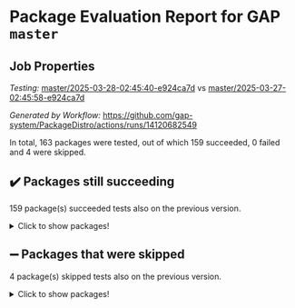 # Package Evaluation Report for GAP `master`

## Job Properties

*Testing:* [master/2025-03-28-02:45:40-e924ca7d](https://github.com/gap-system/PackageDistro/blob/data/reports/master/2025-03-28-02:45:40-e924ca7d) vs [master/2025-03-27-02:45:58-e924ca7d](https://github.com/gap-system/PackageDistro/blob/data/reports/master/2025-03-27-02:45:58-e924ca7d)

*Generated by Workflow:* https://github.com/gap-system/PackageDistro/actions/runs/14120682549

In total, 163 packages were tested, out of which 159 succeeded, 0 failed and 4 were skipped.

## :heavy_check_mark: Packages still succeeding

159 package(s) succeeded tests also on the previous version.
<details><summary>Click to show packages!</summary>

- 4ti2interface 2024.11-01 [(success)](https://github.com/gap-system/PackageDistro/actions/runs/14120682549/job/39560472554)
- ace 5.6.2 [(success)](https://github.com/gap-system/PackageDistro/actions/runs/14120682549/job/39560472710)
- aclib 1.3.2 [(success)](https://github.com/gap-system/PackageDistro/actions/runs/14120682549/job/39560472855)
- agt 0.3.1 [(success)](https://github.com/gap-system/PackageDistro/actions/runs/14120682549/job/39560472996)
- alco 1.1.1 [(success)](https://github.com/gap-system/PackageDistro/actions/runs/14120682549/job/39560473142)
- alnuth 3.2.1 [(success)](https://github.com/gap-system/PackageDistro/actions/runs/14120682549/job/39560473274)
- anupq 3.3.1 [(success)](https://github.com/gap-system/PackageDistro/actions/runs/14120682549/job/39560473444)
- atlasrep 2.1.9 [(success)](https://github.com/gap-system/PackageDistro/actions/runs/14120682549/job/39560473654)
- autodoc 2023.06.19 [(success)](https://github.com/gap-system/PackageDistro/actions/runs/14120682549/job/39560473820)
- automata 1.16 [(success)](https://github.com/gap-system/PackageDistro/actions/runs/14120682549/job/39560478027)
- automgrp 1.3.3 [(success)](https://github.com/gap-system/PackageDistro/actions/runs/14120682549/job/39560478523)
- autpgrp 1.11 [(success)](https://github.com/gap-system/PackageDistro/actions/runs/14120682549/job/39560478870)
- cap 2025.03-01 [(success)](https://github.com/gap-system/PackageDistro/actions/runs/14120682549/job/39560480684)
- caratinterface 2.3.7 [(success)](https://github.com/gap-system/PackageDistro/actions/runs/14120682549/job/39560482216)
- cddinterface 2024.09.02 [(success)](https://github.com/gap-system/PackageDistro/actions/runs/14120682549/job/39560482547)
- circle 1.6.6 [(success)](https://github.com/gap-system/PackageDistro/actions/runs/14120682549/job/39560482760)
- classicpres 1.22 [(success)](https://github.com/gap-system/PackageDistro/actions/runs/14120682549/job/39560482982)
- cohomolo 1.6.11 [(success)](https://github.com/gap-system/PackageDistro/actions/runs/14120682549/job/39560483237)
- congruence 1.2.7 [(success)](https://github.com/gap-system/PackageDistro/actions/runs/14120682549/job/39560483425)
- corefreesub 0.6 [(success)](https://github.com/gap-system/PackageDistro/actions/runs/14120682549/job/39560483635)
- corelg 1.57 [(success)](https://github.com/gap-system/PackageDistro/actions/runs/14120682549/job/39560483803)
- crime 1.6 [(success)](https://github.com/gap-system/PackageDistro/actions/runs/14120682549/job/39560483978)
- crisp 1.4.6 [(success)](https://github.com/gap-system/PackageDistro/actions/runs/14120682549/job/39560484157)
- crypting 0.10.5 [(success)](https://github.com/gap-system/PackageDistro/actions/runs/14120682549/job/39560484346)
- cryst 4.1.27 [(success)](https://github.com/gap-system/PackageDistro/actions/runs/14120682549/job/39560484596)
- crystcat 1.1.10 [(success)](https://github.com/gap-system/PackageDistro/actions/runs/14120682549/job/39560484805)
- ctbllib 1.3.9 [(success)](https://github.com/gap-system/PackageDistro/actions/runs/14120682549/job/39560485044)
- cubefree 1.20 [(success)](https://github.com/gap-system/PackageDistro/actions/runs/14120682549/job/39560485230)
- curlinterface 2.4.0 [(success)](https://github.com/gap-system/PackageDistro/actions/runs/14120682549/job/39560485441)
- cvec 2.8.3 [(success)](https://github.com/gap-system/PackageDistro/actions/runs/14120682549/job/39560485658)
- datastructures 0.3.1 [(success)](https://github.com/gap-system/PackageDistro/actions/runs/14120682549/job/39560485916)
- deepthought 1.0.8 [(success)](https://github.com/gap-system/PackageDistro/actions/runs/14120682549/job/39560486153)
- design 1.8.2 [(success)](https://github.com/gap-system/PackageDistro/actions/runs/14120682549/job/39560486361)
- difsets 2.3.1 [(success)](https://github.com/gap-system/PackageDistro/actions/runs/14120682549/job/39560486580)
- digraphs 1.10.0 [(success)](https://github.com/gap-system/PackageDistro/actions/runs/14120682549/job/39560486797)
- edim 1.3.8 [(success)](https://github.com/gap-system/PackageDistro/actions/runs/14120682549/job/39560487014)
- example 4.4.0 [(success)](https://github.com/gap-system/PackageDistro/actions/runs/14120682549/job/39560487187)
- examplesforhomalg 2023.10-01 [(success)](https://github.com/gap-system/PackageDistro/actions/runs/14120682549/job/39560487401)
- factint 1.6.3 [(success)](https://github.com/gap-system/PackageDistro/actions/runs/14120682549/job/39560487579)
- ferret 1.0.14 [(success)](https://github.com/gap-system/PackageDistro/actions/runs/14120682549/job/39560487773)
- fga 1.5.0 [(success)](https://github.com/gap-system/PackageDistro/actions/runs/14120682549/job/39560487940)
- fining 1.5.6 [(success)](https://github.com/gap-system/PackageDistro/actions/runs/14120682549/job/39560488089)
- float 1.0.7 [(success)](https://github.com/gap-system/PackageDistro/actions/runs/14120682549/job/39560488275)
- format 1.4.4 [(success)](https://github.com/gap-system/PackageDistro/actions/runs/14120682549/job/39560488462)
- forms 1.2.12 [(success)](https://github.com/gap-system/PackageDistro/actions/runs/14120682549/job/39560488681)
- fplsa 1.2.6 [(success)](https://github.com/gap-system/PackageDistro/actions/runs/14120682549/job/39560488953)
- fr 2.4.13 [(success)](https://github.com/gap-system/PackageDistro/actions/runs/14120682549/job/39560489175)
- francy 2.0.3 [(success)](https://github.com/gap-system/PackageDistro/actions/runs/14120682549/job/39560489379)
- fwtree 1.3 [(success)](https://github.com/gap-system/PackageDistro/actions/runs/14120682549/job/39560489582)
- gapdoc 1.6.7 [(success)](https://github.com/gap-system/PackageDistro/actions/runs/14120682549/job/39560489803)
- gauss 2024.11-01 [(success)](https://github.com/gap-system/PackageDistro/actions/runs/14120682549/job/39560489976)
- gaussforhomalg 2024.08-01 [(success)](https://github.com/gap-system/PackageDistro/actions/runs/14120682549/job/39560490116)
- gbnp 1.1.0 [(success)](https://github.com/gap-system/PackageDistro/actions/runs/14120682549/job/39560490265)
- generalizedmorphismsforcap 2025.02-01 [(success)](https://github.com/gap-system/PackageDistro/actions/runs/14120682549/job/39560490427)
- genss 1.6.9 [(success)](https://github.com/gap-system/PackageDistro/actions/runs/14120682549/job/39560490648)
- gradedmodules 2024.12-01 [(success)](https://github.com/gap-system/PackageDistro/actions/runs/14120682549/job/39560490805)
- gradedringforhomalg 2024.07-01 [(success)](https://github.com/gap-system/PackageDistro/actions/runs/14120682549/job/39560490999)
- grape 4.9.2 [(success)](https://github.com/gap-system/PackageDistro/actions/runs/14120682549/job/39560491190)
- groupoids 1.76 [(success)](https://github.com/gap-system/PackageDistro/actions/runs/14120682549/job/39560491346)
- grpconst 2.6.5 [(success)](https://github.com/gap-system/PackageDistro/actions/runs/14120682549/job/39560491536)
- guarana 0.96.3 [(success)](https://github.com/gap-system/PackageDistro/actions/runs/14120682549/job/39560491730)
- guava 3.20 [(success)](https://github.com/gap-system/PackageDistro/actions/runs/14120682549/job/39560491902)
- hap 1.66 [(success)](https://github.com/gap-system/PackageDistro/actions/runs/14120682549/job/39560492107)
- hapcryst 0.1.15 [(success)](https://github.com/gap-system/PackageDistro/actions/runs/14120682549/job/39560492317)
- hecke 1.5.4 [(success)](https://github.com/gap-system/PackageDistro/actions/runs/14120682549/job/39560492495)
- help 4.0 [(success)](https://github.com/gap-system/PackageDistro/actions/runs/14120682549/job/39560492673)
- homalg 2024.01-01 [(success)](https://github.com/gap-system/PackageDistro/actions/runs/14120682549/job/39560492905)
- homalgtocas 2023.11-01 [(success)](https://github.com/gap-system/PackageDistro/actions/runs/14120682549/job/39560493079)
- ibnp 0.15 [(success)](https://github.com/gap-system/PackageDistro/actions/runs/14120682549/job/39560493230)
- idrel 2.48 [(success)](https://github.com/gap-system/PackageDistro/actions/runs/14120682549/job/39560493416)
- images 1.3.3 [(success)](https://github.com/gap-system/PackageDistro/actions/runs/14120682549/job/39560493650)
- intpic 0.4.0 [(success)](https://github.com/gap-system/PackageDistro/actions/runs/14120682549/job/39560493842)
- io 4.9.1 [(success)](https://github.com/gap-system/PackageDistro/actions/runs/14120682549/job/39560494062)
- io_forhomalg 2023.02-04 [(success)](https://github.com/gap-system/PackageDistro/actions/runs/14120682549/job/39560494234)
- irredsol 1.4.4 [(success)](https://github.com/gap-system/PackageDistro/actions/runs/14120682549/job/39560494420)
- json 2.2.2 [(success)](https://github.com/gap-system/PackageDistro/actions/runs/14120682549/job/39560494615)
- jupyterkernel 1.5.1 [(success)](https://github.com/gap-system/PackageDistro/actions/runs/14120682549/job/39560494787)
- jupyterviz 1.5.6 [(success)](https://github.com/gap-system/PackageDistro/actions/runs/14120682549/job/39560494958)
- kan 1.37 [(success)](https://github.com/gap-system/PackageDistro/actions/runs/14120682549/job/39560495175)
- kbmag 1.5.11 [(success)](https://github.com/gap-system/PackageDistro/actions/runs/14120682549/job/39560495378)
- laguna 3.9.7 [(success)](https://github.com/gap-system/PackageDistro/actions/runs/14120682549/job/39560495544)
- liealgdb 2.2.1 [(success)](https://github.com/gap-system/PackageDistro/actions/runs/14120682549/job/39560495733)
- liepring 2.9.1 [(success)](https://github.com/gap-system/PackageDistro/actions/runs/14120682549/job/39560495887)
- liering 2.4.2 [(success)](https://github.com/gap-system/PackageDistro/actions/runs/14120682549/job/39560496041)
- linearalgebraforcap 2025.02-01 [(success)](https://github.com/gap-system/PackageDistro/actions/runs/14120682549/job/39560496213)
- lins 0.9 [(success)](https://github.com/gap-system/PackageDistro/actions/runs/14120682549/job/39560496413)
- localizeringforhomalg 2023.10-01 [(success)](https://github.com/gap-system/PackageDistro/actions/runs/14120682549/job/39560496561)
- loops 3.4.4 [(success)](https://github.com/gap-system/PackageDistro/actions/runs/14120682549/job/39560496735)
- lpres 1.1.1 [(success)](https://github.com/gap-system/PackageDistro/actions/runs/14120682549/job/39560496893)
- majoranaalgebras 1.5.2 [(success)](https://github.com/gap-system/PackageDistro/actions/runs/14120682549/job/39560497080)
- mapclass 1.4.6 [(success)](https://github.com/gap-system/PackageDistro/actions/runs/14120682549/job/39560497229)
- matgrp 0.71 [(success)](https://github.com/gap-system/PackageDistro/actions/runs/14120682549/job/39560497385)
- matricesforhomalg 2024.11-02 [(success)](https://github.com/gap-system/PackageDistro/actions/runs/14120682549/job/39560497560)
- modisom 3.0.0 [(success)](https://github.com/gap-system/PackageDistro/actions/runs/14120682549/job/39560497740)
- modulepresentationsforcap 2024.09-02 [(success)](https://github.com/gap-system/PackageDistro/actions/runs/14120682549/job/39560498058)
- modules 2024.12-01 [(success)](https://github.com/gap-system/PackageDistro/actions/runs/14120682549/job/39560498340)
- monoidalcategories 2025.01-02 [(success)](https://github.com/gap-system/PackageDistro/actions/runs/14120682549/job/39560498513)
- nconvex 2024.12-01 [(success)](https://github.com/gap-system/PackageDistro/actions/runs/14120682549/job/39560498696)
- nilmat 1.4.2 [(success)](https://github.com/gap-system/PackageDistro/actions/runs/14120682549/job/39560498902)
- nock 1.5 [(success)](https://github.com/gap-system/PackageDistro/actions/runs/14120682549/job/39560499087)
- normalizinterface 1.3.7 [(success)](https://github.com/gap-system/PackageDistro/actions/runs/14120682549/job/39560499276)
- nq 2.5.11 [(success)](https://github.com/gap-system/PackageDistro/actions/runs/14120682549/job/39560499441)
- numericalsgps 1.4.0 [(success)](https://github.com/gap-system/PackageDistro/actions/runs/14120682549/job/39560499596)
- openmath 11.5.3 [(success)](https://github.com/gap-system/PackageDistro/actions/runs/14120682549/job/39560499785)
- orb 5.0.0 [(success)](https://github.com/gap-system/PackageDistro/actions/runs/14120682549/job/39560499985)
- packagemanager 1.6.1 [(success)](https://github.com/gap-system/PackageDistro/actions/runs/14120682549/job/39560500164)
- patternclass 2.4.5 [(success)](https://github.com/gap-system/PackageDistro/actions/runs/14120682549/job/39560500372)
- permut 2.0.5 [(success)](https://github.com/gap-system/PackageDistro/actions/runs/14120682549/job/39560500590)
- polenta 1.3.10 [(success)](https://github.com/gap-system/PackageDistro/actions/runs/14120682549/job/39560500818)
- polymaking 0.8.7 [(success)](https://github.com/gap-system/PackageDistro/actions/runs/14120682549/job/39560501071)
- primgrp 3.4.4 [(success)](https://github.com/gap-system/PackageDistro/actions/runs/14120682549/job/39560501326)
- profiling 2.6.0 [(success)](https://github.com/gap-system/PackageDistro/actions/runs/14120682549/job/39560501547)
- qdistrnd 0.9.5 [(success)](https://github.com/gap-system/PackageDistro/actions/runs/14120682549/job/39560501727)
- qpa 1.35 [(success)](https://github.com/gap-system/PackageDistro/actions/runs/14120682549/job/39560501949)
- quagroup 1.8.4 [(success)](https://github.com/gap-system/PackageDistro/actions/runs/14120682549/job/39560502155)
- radiroot 2.9 [(success)](https://github.com/gap-system/PackageDistro/actions/runs/14120682549/job/39560502394)
- rcwa 4.7.1 [(success)](https://github.com/gap-system/PackageDistro/actions/runs/14120682549/job/39560502624)
- rds 1.8 [(success)](https://github.com/gap-system/PackageDistro/actions/runs/14120682549/job/39560502797)
- recog 1.4.4 [(success)](https://github.com/gap-system/PackageDistro/actions/runs/14120682549/job/39560503111)
- repndecomp 1.3.0 [(success)](https://github.com/gap-system/PackageDistro/actions/runs/14120682549/job/39560503316)
- repsn 3.1.2 [(success)](https://github.com/gap-system/PackageDistro/actions/runs/14120682549/job/39560503522)
- resclasses 4.7.3 [(success)](https://github.com/gap-system/PackageDistro/actions/runs/14120682549/job/39560503788)
- ringsforhomalg 2024.11-02 [(success)](https://github.com/gap-system/PackageDistro/actions/runs/14120682549/job/39560503990)
- sco 2023.08-01 [(success)](https://github.com/gap-system/PackageDistro/actions/runs/14120682549/job/39560504171)
- scscp 2.4.3 [(success)](https://github.com/gap-system/PackageDistro/actions/runs/14120682549/job/39560504368)
- semigroups 5.5.0 [(success)](https://github.com/gap-system/PackageDistro/actions/runs/14120682549/job/39560504550)
- sglppow 2.4 [(success)](https://github.com/gap-system/PackageDistro/actions/runs/14120682549/job/39560504775)
- sgpviz 0.999.6 [(success)](https://github.com/gap-system/PackageDistro/actions/runs/14120682549/job/39560504991)
- simpcomp 2.1.14 [(success)](https://github.com/gap-system/PackageDistro/actions/runs/14120682549/job/39560505193)
- singular 2024.06.03 [(success)](https://github.com/gap-system/PackageDistro/actions/runs/14120682549/job/39560505415)
- sl2reps 1.1 [(success)](https://github.com/gap-system/PackageDistro/actions/runs/14120682549/job/39560505623)
- sla 1.6.2 [(success)](https://github.com/gap-system/PackageDistro/actions/runs/14120682549/job/39560505828)
- smallantimagmas 0.3.0 [(success)](https://github.com/gap-system/PackageDistro/actions/runs/14120682549/job/39560506026)
- smallgrp 1.5.4 [(success)](https://github.com/gap-system/PackageDistro/actions/runs/14120682549/job/39560506230)
- smallsemi 0.7.2 [(success)](https://github.com/gap-system/PackageDistro/actions/runs/14120682549/job/39560506476)
- sonata 2.9.6 [(success)](https://github.com/gap-system/PackageDistro/actions/runs/14120682549/job/39560506657)
- sophus 1.27 [(success)](https://github.com/gap-system/PackageDistro/actions/runs/14120682549/job/39560506868)
- sotgrps 1.3 [(success)](https://github.com/gap-system/PackageDistro/actions/runs/14120682549/job/39560507062)
- spinsym 1.5.2 [(success)](https://github.com/gap-system/PackageDistro/actions/runs/14120682549/job/39560507230)
- standardff 1.0 [(success)](https://github.com/gap-system/PackageDistro/actions/runs/14120682549/job/39560507427)
- symbcompcc 1.3.2 [(success)](https://github.com/gap-system/PackageDistro/actions/runs/14120682549/job/39560507694)
- thelma 1.3 [(success)](https://github.com/gap-system/PackageDistro/actions/runs/14120682549/job/39560507969)
- tomlib 1.2.11 [(success)](https://github.com/gap-system/PackageDistro/actions/runs/14120682549/job/39560508215)
- toolsforhomalg 2024.09-01 [(success)](https://github.com/gap-system/PackageDistro/actions/runs/14120682549/job/39560508426)
- toric 1.9.6 [(success)](https://github.com/gap-system/PackageDistro/actions/runs/14120682549/job/39560508635)
- transgrp 3.6.5 [(success)](https://github.com/gap-system/PackageDistro/actions/runs/14120682549/job/39560508882)
- typeset 1.2.2 [(success)](https://github.com/gap-system/PackageDistro/actions/runs/14120682549/job/39560509141)
- ugaly 4.1.3 [(success)](https://github.com/gap-system/PackageDistro/actions/runs/14120682549/job/39560509733)
- unipot 1.6 [(success)](https://github.com/gap-system/PackageDistro/actions/runs/14120682549/job/39560510040)
- unitlib 4.2.0 [(success)](https://github.com/gap-system/PackageDistro/actions/runs/14120682549/job/39560510259)
- utils 0.85 [(success)](https://github.com/gap-system/PackageDistro/actions/runs/14120682549/job/39560510507)
- uuid 0.7 [(success)](https://github.com/gap-system/PackageDistro/actions/runs/14120682549/job/39560510734)
- walrus 0.9991 [(success)](https://github.com/gap-system/PackageDistro/actions/runs/14120682549/job/39560510937)
- wedderga 4.10.5 [(success)](https://github.com/gap-system/PackageDistro/actions/runs/14120682549/job/39560511141)
- wpe 0.8 [(success)](https://github.com/gap-system/PackageDistro/actions/runs/14120682549/job/39560511349)
- xmod 2.92 [(success)](https://github.com/gap-system/PackageDistro/actions/runs/14120682549/job/39560511575)
- xmodalg 1.23 [(success)](https://github.com/gap-system/PackageDistro/actions/runs/14120682549/job/39560511824)
- yangbaxter 0.10.6 [(success)](https://github.com/gap-system/PackageDistro/actions/runs/14120682549/job/39560512117)
- zeromqinterface 0.16 [(success)](https://github.com/gap-system/PackageDistro/actions/runs/14120682549/job/39560512377)
</details>

## :heavy_minus_sign: Packages that were skipped

4 package(s) skipped tests also on the previous version.
<details><summary>Click to show packages!</summary>

- browse 1.8.21 [(skipped)](https://github.com/gap-system/PackageDistro/actions/runs/14120682549/job/39560226067)
- itc 1.5.1 [(skipped)](https://github.com/gap-system/PackageDistro/actions/runs/14120682549/job/39560226067)
- polycyclic 2.16 [(skipped)](https://github.com/gap-system/PackageDistro/actions/runs/14120682549/job/39560226067)
- xgap 4.32 [(skipped)](https://github.com/gap-system/PackageDistro/actions/runs/14120682549/job/39560226067)
</details>


